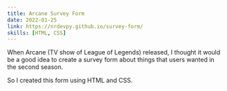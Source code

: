 ```yaml
---
title: Arcane Survey Form
date: 2022-01-25
link: https://nrdevpy.github.io/survey-form/
skills: [HTML, CSS]
---
```


When Arcane (TV show of League of Legends) released, I thought it would be a good idea to create a survey form about things that users wanted in the second season.

So I created this form using HTML and CSS.